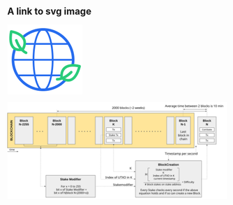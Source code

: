 ## A link to svg image


![SVG Image](ic-benefits-05.svg?sanitize=true)


![SVG Image](POBSoverview.svg?sanitize=true)

